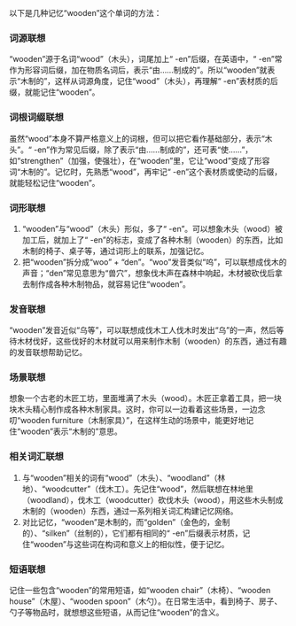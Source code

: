 以下是几种记忆“wooden”这个单词的方法：

### 词源联想
“wooden”源于名词“wood”（木头），词尾加上“ -en”后缀，在英语中，“ -en”常作为形容词后缀，加在物质名词后，表示“由……制成的”。所以“wooden”就表示“木制的”，这样从词源角度，记住“wood”（木头），再理解“ -en”表材质的后缀，就能记住“wooden”。

### 词根词缀联想
虽然“wood”本身不算严格意义上的词根，但可以把它看作基础部分，表示“木头”。“ -en”作为常见后缀，除了表示“由……制成的”，还可表“使……”，如“strengthen”（加强，使强壮），在“wooden”里，它让“wood”变成了形容词“木制的”。记忆时，先熟悉“wood”，再牢记“ -en”这个表材质或使动的后缀，就能轻松记住“wooden”。

### 词形联想
1. “wooden”与“wood”（木头）形似，多了“ -en”。可以想象木头（wood）被加工后，就加上了“ -en”的标志，变成了各种木制（wooden）的东西，比如木制的椅子、桌子等，通过词形上的联系，加强记忆。
2. 把“wooden”拆分成“woo” + “den”。“woo”发音类似“呜”，可以联想成伐木的声音；“den”常见意思为“兽穴”，想象伐木声在森林中响起，木材被砍伐后拿去制作成各种木制物品，就容易记住“wooden”。

### 发音联想
“wooden”发音近似“乌等”，可以联想成伐木工人伐木时发出“乌”的一声，然后等待木材伐好，这些伐好的木材就可以用来制作木制（wooden）的东西，通过有趣的发音联想帮助记忆。

### 场景联想
想象一个古老的木匠工坊，里面堆满了木头（wood）。木匠正拿着工具，把一块块木头精心制作成各种木制家具。这时，你可以一边看着这些场景，一边念叨“wooden furniture（木制家具）”，在这样生动的场景中，能更好地记住“wooden”表示“木制的”意思。

### 相关词汇联想
1. 与“wooden”相关的词有“wood”（木头）、“woodland”（林地）、“woodcutter”（伐木工）。先记住“wood”，然后联想在林地里（woodland），伐木工（woodcutter）砍伐木头（wood），用这些木头制成木制的（wooden）东西，通过一系列相关词汇构建记忆网络。
2. 对比记忆，“wooden”是木制的，而“golden”（金色的，金制的）、“silken”（丝制的），它们都有相同的“ -en”后缀表示材质，记住“wooden”与这些词在构词和意义上的相似性，便于记忆。

### 短语联想
记住一些包含“wooden”的常用短语，如“wooden chair”（木椅）、“wooden house”（木屋）、“wooden spoon”（木勺）。在日常生活中，看到椅子、房子、勺子等物品时，就想想这些短语，从而记住“wooden”的含义。 